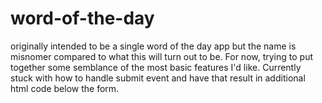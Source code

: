 # word-of-the-day
originally intended to be a single word of the day app
but the name is misnomer compared to what this will turn out to be.
For now, trying to put together some semblance of the most basic features I'd like.
Currently stuck with how to handle submit event and have that result in additional html code below the form.
